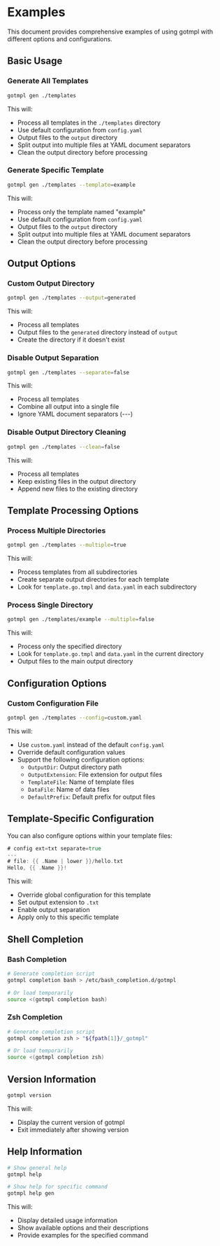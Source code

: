 # Examples

This document provides comprehensive examples of using gotmpl with different options and configurations.

## Basic Usage

### Generate All Templates

```bash
gotmpl gen ./templates
```

This will:
- Process all templates in the `./templates` directory
- Use default configuration from `config.yaml`
- Output files to the `output` directory
- Split output into multiple files at YAML document separators
- Clean the output directory before processing

### Generate Specific Template

```bash
gotmpl gen ./templates --template=example
```

This will:
- Process only the template named "example"
- Use default configuration from `config.yaml`
- Output files to the `output` directory
- Split output into multiple files at YAML document separators
- Clean the output directory before processing

## Output Options

### Custom Output Directory

```bash
gotmpl gen ./templates --output=generated
```

This will:
- Process all templates
- Output files to the `generated` directory instead of `output`
- Create the directory if it doesn't exist

### Disable Output Separation

```bash
gotmpl gen ./templates --separate=false
```

This will:
- Process all templates
- Combine all output into a single file
- Ignore YAML document separators (---)

### Disable Output Directory Cleaning

```bash
gotmpl gen ./templates --clean=false
```

This will:
- Process all templates
- Keep existing files in the output directory
- Append new files to the existing directory

## Template Processing Options

### Process Multiple Directories

```bash
gotmpl gen ./templates --multiple=true
```

This will:
- Process templates from all subdirectories
- Create separate output directories for each template
- Look for `template.go.tmpl` and `data.yaml` in each subdirectory

### Process Single Directory

```bash
gotmpl gen ./templates/example --multiple=false
```

This will:
- Process only the specified directory
- Look for `template.go.tmpl` and `data.yaml` in the current directory
- Output files to the main output directory

## Configuration Options

### Custom Configuration File

```bash
gotmpl gen ./templates --config=custom.yaml
```

This will:
- Use `custom.yaml` instead of the default `config.yaml`
- Override default configuration values
- Support the following configuration options:
  - `OutputDir`: Output directory path
  - `OutputExtension`: File extension for output files
  - `TemplateFile`: Name of template files
  - `DataFile`: Name of data files
  - `DefaultPrefix`: Default prefix for output files

## Template-Specific Configuration

You can also configure options within your template files:

```go
# config ext=txt separate=true
---
# file: {{ .Name | lower }}/hello.txt
Hello, {{ .Name }}!
```

This will:
- Override global configuration for this template
- Set output extension to `.txt`
- Enable output separation
- Apply only to this specific template

## Shell Completion

### Bash Completion

```bash
# Generate completion script
gotmpl completion bash > /etc/bash_completion.d/gotmpl

# Or load temporarily
source <(gotmpl completion bash)
```

### Zsh Completion

```bash
# Generate completion script
gotmpl completion zsh > "${fpath[1]}/_gotmpl"

# Or load temporarily
source <(gotmpl completion zsh)
```

## Version Information

```bash
gotmpl version
```

This will:
- Display the current version of gotmpl
- Exit immediately after showing version

## Help Information

```bash
# Show general help
gotmpl help

# Show help for specific command
gotmpl help gen
```

This will:
- Display detailed usage information
- Show available options and their descriptions
- Provide examples for the specified command 